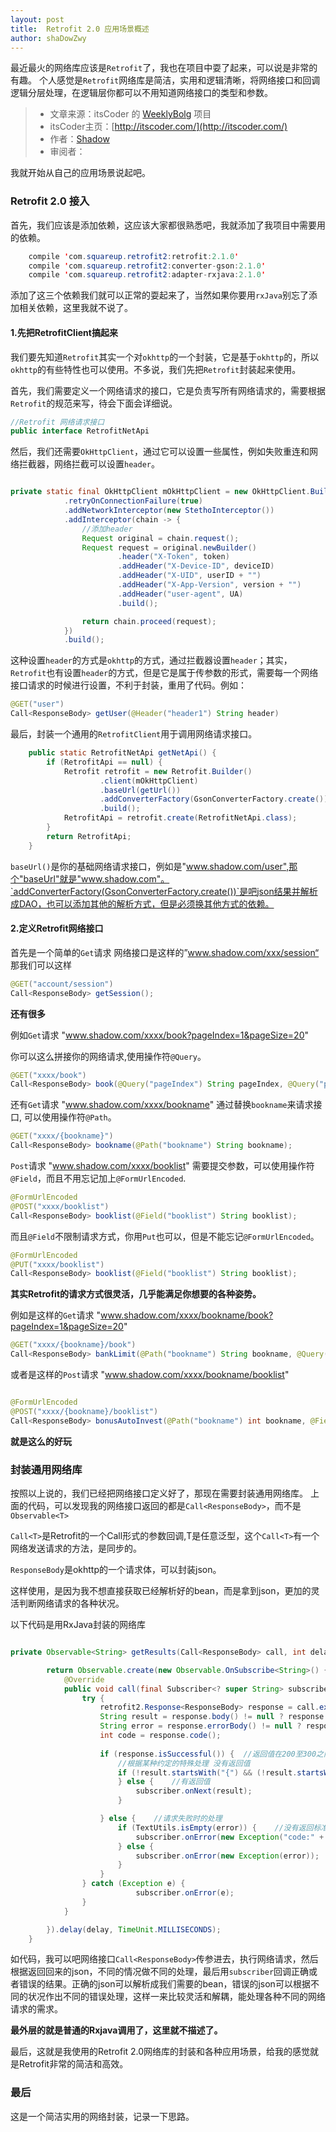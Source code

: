 ```yaml
---
layout: post
title:  Retrofit 2.0 应用场景概述
author: shaDowZwy
---
```


最近最火的网络库应该是`Retrofit`了，我也在项目中耍了起来，可以说是非常的有趣。
个人感觉是`Retrofit`网络库是简洁，实用和逻辑清晰，将网络接口和回调逻辑分层处理，在逻辑层你都可以不用知道网络接口的类型和参数。


>- 文章来源：itsCoder 的 [WeeklyBolg](https://github.com/itsCoder/weeklyblog) 项目
>- itsCoder主页：[http://itscoder.com/](http://itscoder.com/)
>- 作者：[Shadow]( https://github.com/shaDowZwy )
>- 审阅者：

我就开始从自己的应用场景说起吧。


### **Retrofit 2.0 接入**
首先，我们应该是添加依赖，这应该大家都很熟悉吧，我就添加了我项目中需要用的依赖。

```java
    compile 'com.squareup.retrofit2:retrofit:2.1.0'
    compile 'com.squareup.retrofit2:converter-gson:2.1.0'
    compile 'com.squareup.retrofit2:adapter-rxjava:2.1.0'
```
添加了这三个依赖我们就可以正常的耍起来了，当然如果你要用`rxJava`别忘了添加相关依赖，这里我就不说了。

#### 1.先把RetrofitClient搞起来
我们要先知道`Retrofit`其实一个对`okhttp`的一个封装，它是基于`okhttp`的，所以`okhttp`的有些特性也可以使用。不多说，我们先把`Retrofit`封装起来使用。


首先，我们需要定义一个网络请求的接口，它是负责写所有网络请求的，需要根据`Retrofit`的规范来写，待会下面会详细说。


```java
//Retrofit 网络请求接口
public interface RetrofitNetApi 
```

然后，我们还需要`OkHttpClient`，通过它可以设置一些属性，例如失败重连和网络拦截器，网络拦截可以设置`header`。

```java

private static final OkHttpClient mOkHttpClient = new OkHttpClient.Builder()
            .retryOnConnectionFailure(true)
            .addNetworkInterceptor(new StethoInterceptor())
            .addInterceptor(chain -> {
                //添加header
                Request original = chain.request();
                Request request = original.newBuilder()
                        .header("X-Token", token)
                        .addHeader("X-Device-ID", deviceID)
                        .addHeader("X-UID", userID + "")
                        .addHeader("X-App-Version", version + "")
                        .addHeader("user-agent", UA)
                        .build();

                return chain.proceed(request);
            })
            .build();

```
这种设置`header`的方式是`okhttp`的方式，通过拦截器设置`header`；其实，`Retrofit`也有设置`header`的方式，但是它是属于传参数的形式，需要每一个网络接口请求的时候进行设置，不利于封装，重用了代码。例如：

```java
@GET("user")
Call<ResponseBody> getUser(@Header("header1") String header)
```

最后，封装一个通用的`RetrofitClient`用于调用网络请求接口。

```java
    public static RetrofitNetApi getNetApi() {
        if (RetrofitApi == null) {
            Retrofit retrofit = new Retrofit.Builder()
                    .client(mOkHttpClient)
                    .baseUrl(getUrl())
                    .addConverterFactory(GsonConverterFactory.create())
                    .build();
            RetrofitApi = retrofit.create(RetrofitNetApi.class);
        }
        return RetrofitApi;
    }
```

`baseUrl()`是你的基础网络请求接口，例如是"www.shadow.com/user",那个"baseUrl"就是"www.shadow.com"。`addConverterFactory(GsonConverterFactory.create())`是吧json结果并解析成DAO，也可以添加其他的解析方式，但是必须换其他方式的依赖。


#### 2.定义Retrofit网络接口

首先是一个简单的`Get`请求
网络接口是这样的”www.shadow.com/xxx/session“
那我们可以这样

```java
@GET("account/session")
Call<ResponseBody> getSession();
```

**还有很多**

例如`Get`请求 "www.shadow.com/xxxx/book?pageIndex=1&pageSize=20"


你可以这么拼接你的网络请求,使用操作符`@Query`。

```java
@GET("xxxx/book")
Call<ResponseBody> book(@Query("pageIndex") String pageIndex, @Query("pageSize") String pageSize);

```



还有`Get`请求 "www.shadow.com/xxxx/bookname" 通过替换`bookname`来请求接口,
可以使用操作符`@Path`。

```java
@GET("xxxx/{bookname}")
Call<ResponseBody> bookname(@Path("bookname") String bookname);
```




`Post`请求 "www.shadow.com/xxxx/booklist" 需要提交参数，可以使用操作符`@Field`，而且不用忘记加上`@FormUrlEncoded`.

```java
@FormUrlEncoded
@POST("xxxx/booklist")
Call<ResponseBody> booklist(@Field("booklist") String booklist);
```

而且`@Field`不限制请求方式，你用`Put`也可以，但是不能忘记`@FormUrlEncoded`。

```java
@FormUrlEncoded
@PUT("xxxx/booklist")
Call<ResponseBody> booklist(@Field("booklist") String booklist);
```

**其实Retrofit的请求方式很灵活，几乎能满足你想要的各种姿势。**

例如是这样的`Get`请求 
"www.shadow.com/xxxx/bookname/book?pageIndex=1&pageSize=20"

```java
@GET("xxxx/{bookname}/book")
Call<ResponseBody> bankLimit(@Path("bookname") String bookname, @Query("pageIndex") String pageIndex,@Query("pageSize") String pageSize);
```

或者是这样的`Post`请求
"www.shadow.com/xxxx/bookname/booklist"

```java

@FormUrlEncoded
@POST("xxxx/{bookname}/booklist")
Call<ResponseBody> bonusAutoInvest(@Path("bookname") int bookname, @Field("booklist") boolean booklist);

```

**就是这么的好玩**



### **封装通用网络库**

按照以上说的，我们已经把网络接口定义好了，那现在需要封装通用网络库。
上面的代码，可以发现我的网络接口返回的都是`Call<ResponseBody>`，而不是`Observable<T>`

`Call<T>`是Retrofit的一个Call形式的参数回调,T是任意泛型，这个`Call<T>`有一个网络发送请求的方法，是同步的。

`ResponseBody`是okhttp的一个请求体，可以封装json。

这样使用，是因为我不想直接获取已经解析好的bean，而是拿到json，更加的灵活判断网络请求的各种状况。

以下代码是用RxJava封装的网络库

```java

private Observable<String> getResults(Call<ResponseBody> call, int delay) {

        return Observable.create(new Observable.OnSubscribe<String>() {
            @Override
            public void call(final Subscriber<? super String> subscriber) {
                try {
                    retrofit2.Response<ResponseBody> response = call.execute();
                    String result = response.body() != null ? response.body().string() : "";
                    String error = response.errorBody() != null ? response.errorBody().string() : "";
                    int code = response.code();
                   
                    if (response.isSuccessful()) {  //返回值在200至300之间表示返回成功
                        //根据某种约定的特殊处理 没有返回值
                        if (!result.startsWith("{") && (!result.startsWith("[")) || code == 204 || result.equals("{}")) {                               subscriber.onNext("ok");
                        } else {    //有返回值
                            subscriber.onNext(result);
                        }

                    } else {    //请求失败时的处理
                        if (TextUtils.isEmpty(error)) {    //没有返回标准的报错信息
                            subscriber.onError(new Exception("code:" + code));
                        } else {
                            subscriber.onError(new Exception(error));
                        }
                    }
                } catch (Exception e) {
                            subscriber.onError(e);
                }
            }

        }).delay(delay, TimeUnit.MILLISECONDS);
    }


```

如代码，我可以吧网络接口`Call<ResponseBody>`传参进去，执行网络请求，然后根据返回回来的json，不同的情况做不同的处理，最后用`subscriber`回调正确或者错误的结果。正确的json可以解析成我们需要的bean，错误的json可以根据不同的状况作出不同的错误处理，这样一来比较灵活和解耦，能处理各种不同的网络请求的需求。

**最外层的就是普通的Rxjava调用了，这里就不描述了。**


最后，这就是我使用的Retrofit 2.0网络库的封装和各种应用场景，给我的感觉就是Retrofit非常的简洁和高效。






### 最后

这是一个简洁实用的网络封装，记录一下思路。

